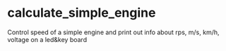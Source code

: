 # calculate_simple_engine
Control speed of a simple engine and print out info about rps, m/s, km/h, voltage on a led&amp;key board
